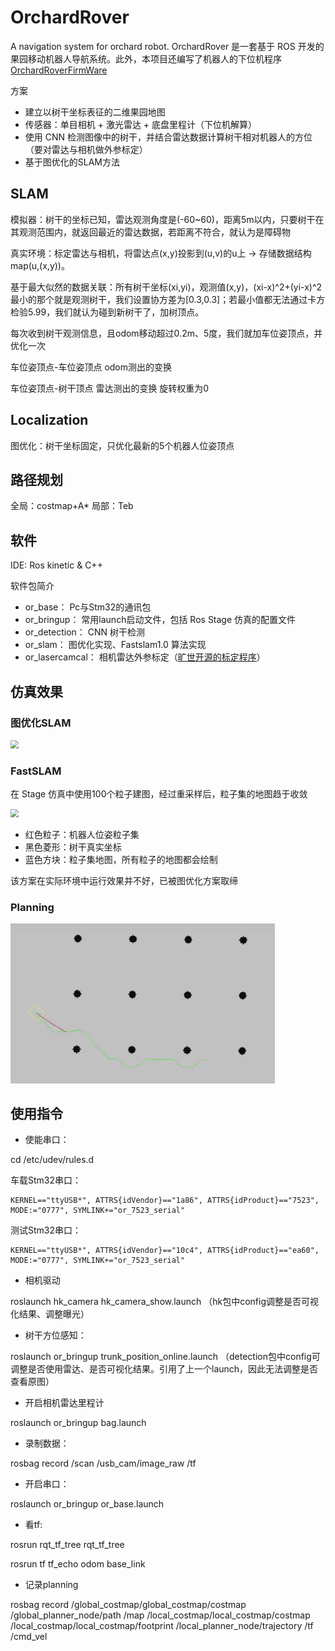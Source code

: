 # OrchardRover
A navigation system for orchard robot.
OrchardRover 是一套基于 ROS 开发的果园移动机器人导航系统。此外，本项目还编写了机器人的下位机程序 [OrchardRoverFirmWare](https://github.com/1344618323/OrchardRoverFirmWare) 

方案
* 建立以树干坐标表征的二维果园地图
* 传感器：单目相机 + 激光雷达 + 底盘里程计（下位机解算）
* 使用 CNN 检测图像中的树干，并结合雷达数据计算树干相对机器人的方位（要对雷达与相机做外参标定）
* 基于图优化的SLAM方法


## SLAM

模拟器：树干的坐标已知，雷达观测角度是(-60~60)，距离5m以内，只要树干在其观测范围内，就返回最近的雷达数据，若距离不符合，就认为是障碍物

真实环境：标定雷达与相机，将雷达点(x,y)投影到(u,v)的u上 -> 存储数据结构map(u,(x,y))。 

基于最大似然的数据关联：所有树干坐标(xi,yi)，观测值(x,y)，(xi-x)^2+(yi-x)^2最小的那个就是观测树干，我们设置协方差为[0.3,0.3]；若最小值都无法通过卡方检验5.99，我们就认为碰到新树干了，加树顶点。

每次收到树干观测信息，且odom移动超过0.2m、5度，我们就加车位姿顶点，并优化一次

车位姿顶点-车位姿顶点 odom测出的变换

车位姿顶点-树干顶点 雷达测出的变换 旋转权重为0


## Localization
图优化：树干坐标固定，只优化最新的5个机器人位姿顶点


## 路径规划
全局：costmap+A*
局部：Teb


## 软件

IDE: Ros kinetic & C++

软件包简介
* or_base：	    Pc与Stm32的通讯包
* or_bringup：   常用launch启动文件，包括 Ros Stage 仿真的配置文件	
* or_detection： CNN 树干检测
* or_slam：      图优化实现、Fastslam1.0 算法实现
* or_lasercamcal： 相机雷达外参标定（[旷世开源的标定程序](https://github.com/MegviiRobot/CamLaserCalibraTool)）

## 仿真效果

### 图优化SLAM

<img src="img/slam_opt.gif" style="zoom:80%;display: inline-block; float:middle"/>

### FastSLAM
在 Stage 仿真中使用100个粒子建图，经过重采样后，粒子集的地图趋于收敛

<img src="img/slam_pf.gif" style="zoom:80%;display: inline-block; float:middle"/>

* 红色粒子：机器人位姿粒子集
* 黑色菱形：树干真实坐标
* 蓝色方块：粒子集地图，所有粒子的地图都会绘制

该方案在实际环境中运行效果并不好，已被图优化方案取缔


### Planning

<img src="img/a*&teb.png" style="zoom:80%;display: inline-block; float:middle"/>


## 使用指令

* 使能串口：

cd /etc/udev/rules.d

车载Stm32串口：
```
KERNEL=="ttyUSB*", ATTRS{idVendor}=="1a86", ATTRS{idProduct}=="7523", MODE:="0777", SYMLINK+="or_7523_serial"
```

测试Stm32串口：
```
KERNEL=="ttyUSB*", ATTRS{idVendor}=="10c4", ATTRS{idProduct}=="ea60", MODE:="0777", SYMLINK+="or_7523_serial"
```

* 相机驱动

roslaunch hk_camera hk_camera_show.launch （hk包中config调整是否可视化结果、调整曝光）


* 树干方位感知：

roslaunch or_bringup trunk_position_online.launch  （detection包中config可调整是否使用雷达、是否可视化结果。引用了上一个launch，因此无法调整是否查看原图）

* 开启相机雷达里程计

roslaunch or_bringup bag.launch 

* 录制数据：

rosbag record /scan /usb_cam/image_raw /tf 

* 开启串口：

roslaunch or_bringup or_base.launch


* 看tf:

rosrun rqt_tf_tree rqt_tf_tree

rosrun tf tf_echo odom base_link

* 记录planning

rosbag record /global_costmap/global_costmap/costmap /global_planner_node/path /map /local_costmap/local_costmap/costmap /local_costmap/local_costmap/footprint /local_planner_node/trajectory /tf /cmd_vel 
